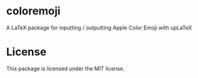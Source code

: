 coloremoji
==========

A LaTeX package for inputting / outputting Apple Color Emoji with upLaTeX

License
==========
This package is licensed under the MIT license.
